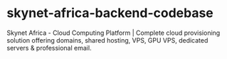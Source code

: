 # skynet-africa-backend-codebase
Skynet Africa - Cloud Computing Platform | Complete cloud provisioning solution offering domains, shared hosting, VPS, GPU VPS, dedicated servers &amp; professional email. 
